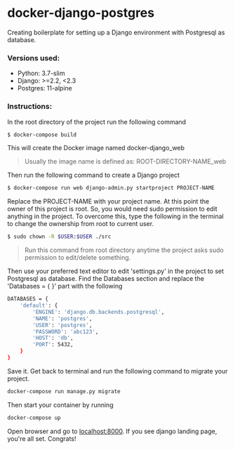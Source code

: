 # docker-django-postgres

Creating boilerplate for setting up a Django environment with Postgresql as database.

### Versions used:
- Python: 3.7-slim
- Django: >=2.2, <2.3
- Postgres: 11-alpine

### Instructions:

In the root directory of the project run the following command
```sh
$ docker-compose build
```
This will create the Docker image named docker-django_web
> Usually the image name is defined as: ROOT-DIRECTORY-NAME_web

Then run the following command to create a Django project
```sh
$ docker-compose run web django-admin.py startproject PROJECT-NAME
```
Replace the PROJECT-NAME with your project name.
At this point the owner of this project is root. So, you would need sudo permission to edit anything in the project.
To overcome this, type the following in the terminal to change the ownership from root to current user.
```sh
$ sudo chown -R $USER:$USER ./src
```
>Run this command from root directory anytime the project asks sudo permission to edit/delete something.

Then use your preferred text editor to edit 'settings.py' in the project to set Postgresql as database.
Find the Databases section and replace the 'Databases = { }' part with the following
```sh
DATABASES = {
    'default': {
        'ENGINE': 'django.db.backends.postgresql',
        'NAME': 'postgres',
        'USER': 'postgres',
        'PASSWORD': 'abc123',
        'HOST': 'db',
        'PORT': 5432,
    }
}
```
Save it. Get back to terminal and run the following command to migrate your project.
```sh
docker-compose run manage.py migrate
```

Then start your container by running
```sh
docker-compose up
```
Open browser and go to [localhost:8000](http://localhost:8000/).
If you see django landing page, you're all set. Congrats!
